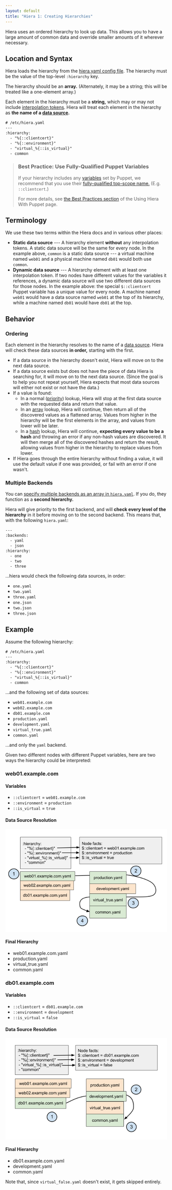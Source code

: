 ```yaml
---
layout: default
title: "Hiera 1: Creating Hierarchies"
---
```


[config]: ./configuring.html
[variables]: ./variables.html
[data]: ./data_sources.html

<!-- TODO: better links for the lookup types -->
[priority]: ./lookup_types.html#priority-default
[array]: ./lookup_types.html#array-merge
[hash]: ./lookup_types.html#hash-merge
[qualified_var]: /puppet/latest/reference/lang_variables.html#accessing-out-of-scope-variables

Hiera uses an ordered hierarchy to look up data. This allows you to have a large amount of common data and override smaller amounts of it wherever necessary.

Location and Syntax
-----

Hiera loads the hierarchy from the [hiera.yaml config file][config]. The hierarchy must be the value of the top-level `:hierarchy` key.

The hierarchy should be an **array.** (Alternately, it may be a string; this will be treated like a one-element array.)

Each element in the hierarchy must be a **string,** which may or may not include [interpolation tokens][variables]. Hiera will treat each element in the hierarchy as **the name of a [data source][data].**

    # /etc/hiera.yaml
    ---
    :hierarchy:
      - "%{::clientcert}"
      - "%{::environment}"
      - "virtual_%{::is_virtual}"
      - common

> ### Best Practice: Use Fully-Qualified Puppet Variables
>
> If your hierarchy includes any [variables][] set by Puppet, we recommend that you use their [fully-qualified top-scope name.][qualified_var] (E.g. `::clientcert`.)
>
> For more details, see [the Best Practices section](./puppet.html#best-practices) of the Using Hiera With Puppet page.

Terminology
-----

We use these two terms within the Hiera docs and in various other places:

* **Static data source** --- A hierarchy element **without** any interpolation tokens. A static data source will be the same for every node. In the example above, `common` is a static data source --- a virtual machine named `web01` and a physical machine named `db01` would both use `common`.
* **Dynamic data source** --- A hierarchy element with at least one interpolation token. If two nodes have different values for the variables it references, a dynamic data source will use two different data sources for those nodes. In the example above: the special `$::clientcert` Puppet variable has a unique value for every node. A machine named `web01` would have a data source named `web01` at the top of its hierarchy, while a machine named `db01` would have `db01` at the top.

Behavior
-----

### Ordering

Each element in the hierarchy resolves to the name of a [data source][data]. Hiera will check these data sources **in order,** starting with the first.

* If a data source in the hierarchy doesn't exist, Hiera will move on to the next data source.
* If a data source exists but does not have the piece of data Hiera is searching for, it will move on to the next data source. (Since the goal is to help you not repeat yourself, Hiera expects that most data sources will either not exist or not have the data.)
* If a value is found:
    * In a normal ([priority][]) lookup, Hiera will stop at the first data source with the requested data and return that value.
    * In an [array][] lookup, Hiera will continue, then return all of the discovered values as a flattened array. Values from higher in the hierarchy will be the first elements in the array, and values from lower will be later.
    * In a [hash][] lookup, Hiera will continue, **expecting every value to be a hash** and throwing an error if any non-hash values are discovered. It will then merge all of the discovered hashes and return the result, allowing values from higher in the hierarchy to replace values from lower.
* If Hiera goes through the entire hierarchy without finding a value, it will use the default value if one was provided, or fail with an error if one wasn't.

### Multiple Backends

You can [specify multiple backends as an array in `hiera.yaml`][config]. If you do, they function as a **second hierarchy.**

Hiera will give priority to the first backend, and will **check every level of the hierarchy** in it before moving on to the second backend. This means that, with the following `hiera.yaml`:

    ---
    :backends:
      - yaml
      - json
    :hierarchy:
      - one
      - two
      - three

...hiera would check the following data sources, in order:

* `one.yaml`
* `two.yaml`
* `three.yaml`
* `one.json`
* `two.json`
* `three.json`

Example
-----

Assume the following hierarchy:

    # /etc/hiera.yaml
    ---
    :hierarchy:
      - "%{::clientcert}"
      - "%{::environment}"
      - "virtual_%{::is_virtual}"
      - common

...and the following set of data sources:

* `web01.example.com`
* `web02.example.com`
* `db01.example.com`
* `production.yaml`
* `development.yaml`
* `virtual_true.yaml`
* `common.yaml`

...and only the `yaml` backend.

Given two different nodes with different Puppet variables, here are two ways the hierarchy could be interpreted:

### web01.example.com

#### Variables

- `::clientcert` = `web01.example.com`
- `::environment` = `production`
- `::is_virtual` = `true`

#### Data Source Resolution

![A hierarchy interpreted for a node](./images/hierarchy1.png)

#### Final Hierarchy

- web01.example.com.yaml
- production.yaml
- virtual_true.yaml
- common.yaml

### db01.example.com

#### Variables

- `::clientcert` = `db01.example.com`
- `::environment` = `development`
- `::is_virtual` = `false`

#### Data Source Resolution

![The same hierarchy, interpreted for another node](./images/hierarchy2.png)

#### Final Hierarchy

- db01.example.com.yaml
- development.yaml
- common.yaml

Note that, since `virtual_false.yaml` doesn't exist, it gets skipped entirely.
